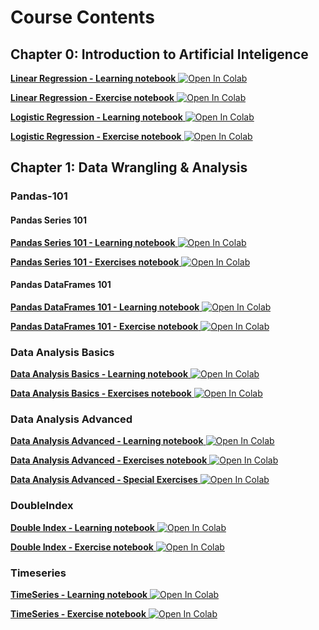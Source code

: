 

# Course Contents

## Chapter 0: Introduction to Artificial Inteligence

[**Linear Regression - Learning notebook**   ![Open In Colab](https://colab.research.google.com/assets/colab-badge.svg)](https://colab.research.google.com/github/samsung-ai-course/8th-9th-edition/blob/main/Chapter%200%20-%20Introduction%20to%20Artificial%20Inteligence/Linear%20Regression/Learning%20Notebook.ipynb)

[**Linear Regression - Exercise notebook**   ![Open In Colab](https://colab.research.google.com/assets/colab-badge.svg)](https://colab.research.google.com/github/samsung-ai-course/8th-9th-edition/blob/main/Chapter%200%20-%20Introduction%20to%20Artificial%20Inteligence/Linear%20Regression/Exercise%20Notebook.ipynb)

[**Logistic Regression - Learning notebook**   ![Open In Colab](https://colab.research.google.com/assets/colab-badge.svg)](https://colab.research.google.com/github/samsung-ai-course/8th-9th-edition/blob/main/Chapter%200%20-%20Introduction%20to%20Artificial%20Inteligence/Logistic%20Regression/Learning%20Notebook.ipynb)

[**Logistic Regression - Exercise notebook**   ![Open In Colab](https://colab.research.google.com/assets/colab-badge.svg)](https://colab.research.google.com/github/samsung-ai-course/8th-9th-edition/blob/main/Chapter%200%20-%20Introduction%20to%20Artificial%20Inteligence/Logistic%20Regression/Exercises%20Notebook.ipynb)

## Chapter 1: Data Wrangling & Analysis

### Pandas-101

#### Pandas Series 101

[**Pandas Series 101 - Learning notebook**   ![Open In Colab](https://colab.research.google.com/assets/colab-badge.svg)](https://colab.research.google.com/github/samsung-ai-course/8th-9th-edition/blob/main/Chapter%201%20-%20Data%20Wrangling%20%26%20Analysis/Pandas-101/Pandas%20Series%20101/Learning%20Notebook.ipynb)

[**Pandas Series 101 - Exercises notebook**   ![Open In Colab](https://colab.research.google.com/assets/colab-badge.svg)](https://colab.research.google.com/github/samsung-ai-course/8th-9th-edition/blob/main/Chapter%201%20-%20Data%20Wrangling%20%26%20Analysis/Pandas-101/Pandas%20Series%20101/Exercises%20Notebook.ipynb)

#### Pandas DataFrames 101

[**Pandas DataFrames 101 - Learning notebook**   ![Open In Colab](https://colab.research.google.com/assets/colab-badge.svg)](https://colab.research.google.com/github/samsung-ai-course/8th-9th-edition/blob/main/Chapter%201%20-%20Data%20Wrangling%20%26%20Analysis/Pandas-101/Pandas%20DataFrames%20101/Learning%20Notebook.ipynb)

[**Pandas DataFrames 101 - Exercise notebook**   ![Open In Colab](https://colab.research.google.com/assets/colab-badge.svg)](https://colab.research.google.com/github/samsung-ai-course/8th-9th-edition/blob/main/Chapter%201%20-%20Data%20Wrangling%20%26%20Analysis/Pandas-101/Pandas%20DataFrames%20101/Exercise%20notebook.ipynb)

### Data Analysis Basics

[**Data Analysis Basics - Learning notebook**   ![Open In Colab](https://colab.research.google.com/assets/colab-badge.svg)](https://colab.research.google.com/github/samsung-ai-course/8th-9th-edition/blob/main/Chapter%201%20-%20Data%20Wrangling%20%26%20Analysis/Data%20Analysis%20Basics/Learning%20Notebook.ipynb)

[**Data Analysis Basics - Exercises notebook**   ![Open In Colab](https://colab.research.google.com/assets/colab-badge.svg)](https://colab.research.google.com/github/samsung-ai-course/8th-9th-edition/blob/main/Chapter%201%20-%20Data%20Wrangling%20%26%20Analysis/Data%20Analysis%20Basics/Exercises%20Notebook.ipynb)

### Data Analysis Advanced

[**Data Analysis Advanced - Learning notebook**   ![Open In Colab](https://colab.research.google.com/assets/colab-badge.svg)](https://colab.research.google.com/github/samsung-ai-course/8th-9th-edition/blob/main/Chapter%201%20-%20Data%20Wrangling%20%26%20Analysis/Data%20Analysis%20Advanced/Learning%20Notebook.ipynb)

[**Data Analysis Advanced - Exercises notebook**   ![Open In Colab](https://colab.research.google.com/assets/colab-badge.svg)](https://colab.research.google.com/github/samsung-ai-course/8th-9th-edition/blob/main/Chapter%201%20-%20Data%20Wrangling%20%26%20Analysis/Data%20Analysis%20Advanced/Exercises%20Notebook.ipynb)

[**Data Analysis Advanced - Special Exercises**   ![Open In Colab](https://colab.research.google.com/assets/colab-badge.svg)](https://colab.research.google.com/github/samsung-ai-course/8th-9th-edition/blob/main/Chapter%201%20-%20Data%20Wrangling%20%26%20Analysis/Data%20Analysis%20Advanced/Special%20Exercises.ipynb)

### DoubleIndex

[**Double Index - Learning notebook**   ![Open In Colab](https://colab.research.google.com/assets/colab-badge.svg)](https://colab.research.google.com/github/samsung-ai-course/8th-9th-edition/blob/main/Chapter%201%20-%20Data%20Wrangling%20%26%20Analysis/Timeseries%20%26%20DoubleIndex/Double%20Index/Learning%20Notebook.ipynb)

[**Double Index - Exercise notebook**   ![Open In Colab](https://colab.research.google.com/assets/colab-badge.svg)](https://colab.research.google.com/github/samsung-ai-course/8th-9th-edition/blob/main/Chapter%201%20-%20Data%20Wrangling%20%26%20Analysis/Timeseries%20%26%20DoubleIndex/Double%20Index/Exercise%20notebook.ipynb)

### Timeseries

[**TimeSeries - Learning notebook**   ![Open In Colab](https://colab.research.google.com/assets/colab-badge.svg)](https://colab.research.google.com/github/samsung-ai-course/8th-9th-edition/blob/main/Chapter%201%20-%20Data%20Wrangling%20%26%20Analysis/Timeseries%20%26%20DoubleIndex/TimeSeries/Learning%20Notebook.ipynb)

[**TimeSeries - Exercise notebook**   ![Open In Colab](https://colab.research.google.com/assets/colab-badge.svg)](https://colab.research.google.com/github/samsung-ai-course/8th-9th-edition/blob/main/Chapter%201%20-%20Data%20Wrangling%20%26%20Analysis/Timeseries%20%26%20DoubleIndex/TimeSeries/Exercise%20notebook.ipynb)
